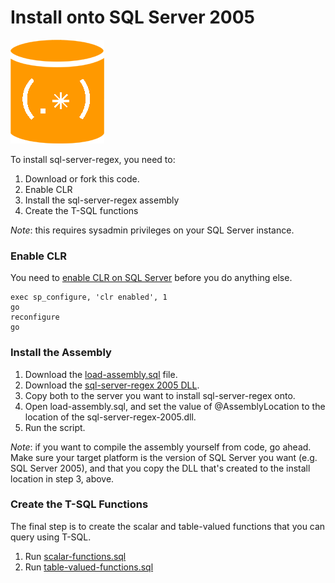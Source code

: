 # Install onto SQL Server 2005

![SQL Regex Logo](/images/sql-regex-logo.png)

To install sql-server-regex, you need to:

1. Download or fork this code. 
2. Enable CLR
3. Install the sql-server-regex assembly
4. Create the T-SQL functions

*Note*: this requires sysadmin privileges on your SQL Server instance.


### Enable CLR

You need to [enable CLR on SQL Server](https://msdn.microsoft.com/en-us/library/ms131048.aspx) before you do anything else.

```
exec sp_configure, 'clr enabled', 1
go
reconfigure
go
```

### Install the Assembly

1. Download the [load-assembly.sql](/install/load-assembly.sql) file. 
2. Download the [sql-server-regex 2005 DLL](/install/dll/sql-server-regex-2005.dll).
3. Copy both to the server you want to install sql-server-regex onto.
4. Open load-assembly.sql, and set the value of @AssemblyLocation to the location of the sql-server-regex-2005.dll.
5. Run the script.

*Note*: if you want to compile the assembly yourself from code, go ahead. Make sure your target platform is the version of SQL Server you want (e.g. SQL Server 2005), and that you copy the DLL that's created to the install location in step 3, above.

### Create the T-SQL Functions

The final step is to create the scalar and table-valued functions that you can query using T-SQL. 

1. Run [scalar-functions.sql](/install/scalar-functions.sql)
2. Run [table-valued-functions.sql](/install/table-valued-functions.sql)
